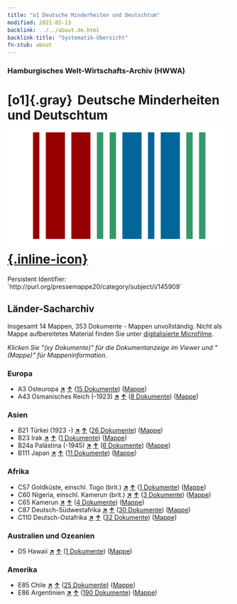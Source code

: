```yaml
---
title: "o1 Deutsche Minderheiten und Deutschtum"
modified: 2021-03-13
backlink: ../../about.de.html
backlink-title: "Systematik-Übersicht"
fn-stub: about
---
```


### Hamburgisches Welt-Wirtschafts-Archiv (HWWA)

# [o1]{.gray}&#8201; Deutsche Minderheiten und Deutschtum &#160; [![Wikidata](/images/Wikidata-logo.svg "Wikidata"){.inline-icon}](http://www.wikidata.org/entity/Q99428096)

<div class="hint">Persistent Identifier: `http://purl.org/pressemappe20/category/subject/i/145909`</div>







## Länder-Sacharchiv




Insgesamt 14 Mappen, 353 Dokumente - Mappen unvollständig.
Nicht als Mappe aufbereitetes Material finden Sie unter [digitalisierte Microfilme](/film/h1_sh.de.html).

_Klicken Sie "(xy Dokumente)" für die Dokumentanzeige im Viewer und "(Mappe)" für Mappeninformation._




### Europa

- A3 Osteuropa [**&nearr;**](../../../geo/i/140896/about.de.html "Osteuropa (alle Mappen)") [**&uarr;**](../../../geo/about.de.html#A3 "Ländersystematik") (<a href="https://pm20.zbw.eu/iiifview/folder/sh/140896,145909" title="über: Osteuropa : Deutsche Minderheiten und Deutschtum" target="_blank">15 Dokumente</a>) ([Mappe](../../../../folder/sh/1408xx/140896/1459xx/145909/about.de.html))
- A43 Osmanisches Reich (-1923) [**&nearr;**](../../../geo/i/141034/about.de.html "Osmanisches Reich (-1923) (alle Mappen)") [**&uarr;**](../../../geo/about.de.html#A43 "Ländersystematik") (<a href="https://pm20.zbw.eu/iiifview/folder/sh/141034,145909" title="über: Osmanisches Reich (-1923) : Deutsche Minderheiten und Deutschtum" target="_blank">8 Dokumente</a>) ([Mappe](../../../../folder/sh/1410xx/141034/1459xx/145909/about.de.html))

### Asien

- B21 Türkei (1923 -) [**&nearr;**](../../../geo/i/141111/about.de.html "Türkei (1923 -) (alle Mappen)") [**&uarr;**](../../../geo/about.de.html#B21 "Ländersystematik") (<a href="https://pm20.zbw.eu/iiifview/folder/sh/141111,145909" title="über: Türkei (1923 -) : Deutsche Minderheiten und Deutschtum" target="_blank">26 Dokumente</a>) ([Mappe](../../../../folder/sh/1411xx/141111/1459xx/145909/about.de.html))
- B23 Irak [**&nearr;**](../../../geo/i/141113/about.de.html "Irak (alle Mappen)") [**&uarr;**](../../../geo/about.de.html#B23 "Ländersystematik") (<a href="https://pm20.zbw.eu/iiifview/folder/sh/141113,145909" title="über: Irak : Deutsche Minderheiten und Deutschtum" target="_blank">1 Dokumente</a>) ([Mappe](../../../../folder/sh/1411xx/141113/1459xx/145909/about.de.html))
- B24a Palästina (-1945) [**&nearr;**](../../../geo/i/141115/about.de.html "Palästina (-1945) (alle Mappen)") [**&uarr;**](../../../geo/about.de.html#B24a "Ländersystematik") (<a href="https://pm20.zbw.eu/iiifview/folder/sh/141115,145909" title="über: Palästina (-1945) : Deutsche Minderheiten und Deutschtum" target="_blank">6 Dokumente</a>) ([Mappe](../../../../folder/sh/1411xx/141115/1459xx/145909/about.de.html))
- B111 Japan [**&nearr;**](../../../geo/i/141272/about.de.html "Japan (alle Mappen)") [**&uarr;**](../../../geo/about.de.html#B111 "Ländersystematik") (<a href="https://pm20.zbw.eu/iiifview/folder/sh/141272,145909" title="über: Japan : Deutsche Minderheiten und Deutschtum" target="_blank">11 Dokumente</a>) ([Mappe](../../../../folder/sh/1412xx/141272/1459xx/145909/about.de.html))

### Afrika

- C57 Goldküste, einschl. Togo (brit.) [**&nearr;**](../../../geo/i/141406/about.de.html "Goldküste, einschl. Togo (brit.) (alle Mappen)") [**&uarr;**](../../../geo/about.de.html#C57 "Ländersystematik") (<a href="https://pm20.zbw.eu/iiifview/folder/sh/141406,145909" title="über: Goldküste, einschl. Togo (brit.) : Deutsche Minderheiten und Deutschtum" target="_blank">1 Dokumente</a>) ([Mappe](../../../../folder/sh/1414xx/141406/1459xx/145909/about.de.html))
- C60 Nigeria, einschl. Kamerun (brit.) [**&nearr;**](../../../geo/i/141409/about.de.html "Nigeria, einschl. Kamerun (brit.) (alle Mappen)") [**&uarr;**](../../../geo/about.de.html#C60 "Ländersystematik") (<a href="https://pm20.zbw.eu/iiifview/folder/sh/141409,145909" title="über: Nigeria, einschl. Kamerun (brit.) : Deutsche Minderheiten und Deutschtum" target="_blank">3 Dokumente</a>) ([Mappe](../../../../folder/sh/1414xx/141409/1459xx/145909/about.de.html))
- C65 Kamerun [**&nearr;**](../../../geo/i/141410/about.de.html "Kamerun (alle Mappen)") [**&uarr;**](../../../geo/about.de.html#C65 "Ländersystematik") (<a href="https://pm20.zbw.eu/iiifview/folder/sh/141410,145909" title="über: Kamerun : Deutsche Minderheiten und Deutschtum" target="_blank">4 Dokumente</a>) ([Mappe](../../../../folder/sh/1414xx/141410/1459xx/145909/about.de.html))
- C87 Deutsch-Südwestafrika [**&nearr;**](../../../geo/i/141450/about.de.html "Deutsch-Südwestafrika (alle Mappen)") [**&uarr;**](../../../geo/about.de.html#C87 "Ländersystematik") (<a href="https://pm20.zbw.eu/iiifview/folder/sh/141450,145909" title="über: Deutsch-Südwestafrika : Deutsche Minderheiten und Deutschtum" target="_blank">30 Dokumente</a>) ([Mappe](../../../../folder/sh/1414xx/141450/1459xx/145909/about.de.html))
- C110 Deutsch-Ostafrika [**&nearr;**](../../../geo/i/141471/about.de.html "Deutsch-Ostafrika (alle Mappen)") [**&uarr;**](../../../geo/about.de.html#C110 "Ländersystematik") (<a href="https://pm20.zbw.eu/iiifview/folder/sh/141471,145909" title="über: Deutsch-Ostafrika : Deutsche Minderheiten und Deutschtum" target="_blank">32 Dokumente</a>) ([Mappe](../../../../folder/sh/1414xx/141471/1459xx/145909/about.de.html))

### Australien und Ozeanien

- D5 Hawaii [**&nearr;**](../../../geo/i/141595/about.de.html "Hawaii (alle Mappen)") [**&uarr;**](../../../geo/about.de.html#D5 "Ländersystematik") (<a href="https://pm20.zbw.eu/iiifview/folder/sh/141595,145909" title="über: Hawaii : Deutsche Minderheiten und Deutschtum" target="_blank">1 Dokumente</a>) ([Mappe](../../../../folder/sh/1415xx/141595/1459xx/145909/about.de.html))

### Amerika

- E85 Chile [**&nearr;**](../../../geo/i/141691/about.de.html "Chile (alle Mappen)") [**&uarr;**](../../../geo/about.de.html#E85 "Ländersystematik") (<a href="https://pm20.zbw.eu/iiifview/folder/sh/141691,145909" title="über: Chile : Deutsche Minderheiten und Deutschtum" target="_blank">25 Dokumente</a>) ([Mappe](../../../../folder/sh/1416xx/141691/1459xx/145909/about.de.html))
- E86 Argentinien [**&nearr;**](../../../geo/i/141692/about.de.html "Argentinien (alle Mappen)") [**&uarr;**](../../../geo/about.de.html#E86 "Ländersystematik") (<a href="https://pm20.zbw.eu/iiifview/folder/sh/141692,145909" title="über: Argentinien : Deutsche Minderheiten und Deutschtum" target="_blank">190 Dokumente</a>) ([Mappe](../../../../folder/sh/1416xx/141692/1459xx/145909/about.de.html))








